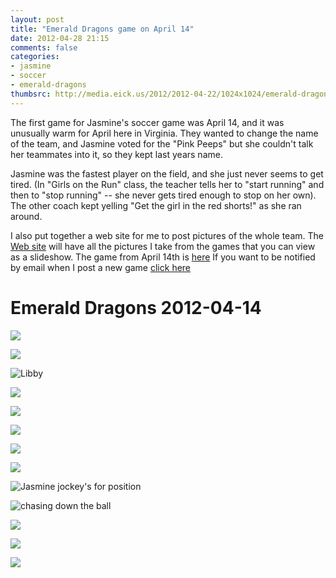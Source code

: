 ```yaml
---
layout: post
title: "Emerald Dragons game on April 14"
date: 2012-04-28 21:15
comments: false
categories: 
- jasmine
- soccer
- emerald-dragons
thumbsrc: http://media.eick.us/2012/2012-04-22/1024x1024/emerald-dragons-2012-04-14-39.jpg
---
```

The first game for Jasmine's soccer game was April 14, and it was unusually warm for April here in Virginia.  They wanted to change the name of the team, and Jasmine voted for the "Pink Peeps" but she couldn't talk her teammates into it, so they kept last years name.

Jasmine was the fastest player on the field, and she just never seems to get tired.  (In "Girls on the Run" class, the teacher tells her to "start running" and then to "stop running" -- she never gets tired enough to stop on her own).  The other coach kept yelling "Get the girl in the red shorts!" as she ran around.  

I also put together a web site for me to post pictures of the whole team.  The [Web site](http://eick.us/emerald-dragons) will have all the pictures I take from the games that you can view as a slideshow.   The game from April 14th is [here](http://eick.us/emerald-dragons/#/8/0) If you want to be notified by email when I post a new game [click here](http://eepurl.com/lhf_9) 

# Emerald Dragons 2012-04-14




![](http://media.eick.us/media/photographs/2012/2012-04-22/emerald-dragons-2012-04-14-39.jpg)





![](http://media.eick.us/media/photographs/2012/2012-04-22/emerald-dragons-2012-04-14-33.jpg)




![Libby](http://media.eick.us/media/photographs/2012/2012-04-22/emerald-dragons-2012-04-14-19.jpg)





![](http://media.eick.us/media/photographs/2012/2012-04-22/emerald-dragons-2012-04-14-31.jpg)





![](http://media.eick.us/media/photographs/2012/2012-04-22/emerald-dragons-2012-04-14-30.jpg)




![](http://media.eick.us/media/photographs/2012/2012-04-22/emerald-dragons-2012-04-14-29.jpg)





![](http://media.eick.us/media/photographs/2012/2012-04-22/emerald-dragons-2012-04-14-25.jpg)





![](http://media.eick.us/media/photographs/2012/2012-04-22/emerald-dragons-2012-04-14-24.jpg)






![Jasmine jockey's for position](http://media.eick.us/media/photographs/2012/2012-04-22/emerald-dragons-2012-04-14-14.jpg)





![chasing down the ball](http://media.eick.us/media/photographs/2012/2012-04-22/emerald-dragons-2012-04-14-12.jpg)





![](http://media.eick.us/media/photographs/2012/2012-04-22/emerald-dragons-2012-04-14-3.jpg)





![](http://media.eick.us/media/photographs/2012/2012-04-22/emerald-dragons-2012-04-14-2.jpg)




![](http://media.eick.us/media/photographs/2012/2012-04-22/emerald-dragons-2012-04-14-1.jpg)
